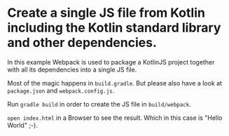 # Create a single JS file from Kotlin including the Kotlin standard library and other dependencies.

In this example Webpack is used to package a KotlinJS project together with all its dependencies into a single JS file.

Most of the magic happens in `build.gradle`. But please also have a look at `package.json` and `webpack.config.js`.

Run `gradle build` in order to create the JS file in `build/webpack`.

`open index.html` in a Browser to see the result. Which in this case is "Hello World" ;-).

